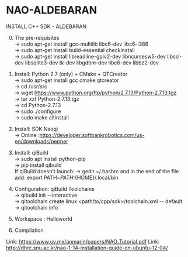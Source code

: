 # NAO-ALDEBARAN
INSTALL C++ SDK - ALDEBARAN

0) The pre-requisites </br>
-> sudo apt-get install gcc-multilib libc6-dev libc6-i386 </br>
-> sudo apt-get install build-essential checkinstall </br>
-> sudo apt-get install libreadline-gplv2-dev libncursesw5-dev libssl-dev libsqlite3-dev tk-dev libgdbm-dev libc6-dev libbz2-dev </br>

1) Install: Python 2.7 (only) + CMake + QTCreator </br>
-> sudo apt-get install gcc cmake qtcreator </br>
-> cd /usr/src </br>
-> wget https://www.python.org/ftp/python/2.7.13/Python-2.7.13.tgz </br>
-> tar xzf Python-2.7.13.tgz </br>
-> cd Python-2.7.13 </br>
-> sudo ./configure </br>
-> sudo make altinstall </br>

2) Install: SDK Naoqi </br>
-> Online :https://developer.softbankrobotics.com/us-en/downloads/pepper </br>

3) Install: qiBuild </br>
-> sudo apt install python-pip </br>
-> pip install qibuild </br>
  If qiBuild doesn't launch: 
	-> gedit ~/.bashrc and in the end of the file add: export PATH=${PATH}:${HOME}/.local/bin

4) Configuration: qiBuild Toolchains </br>
-> qibuild init --interactive </br>
-> qitoolchain create linux <path/to/cpp/sdk>/toolchain.xml -- default </br>
-> qitoolchain info </br>

5) Workspace : Helloworld </br>

6) Compilation </br>



Link: https://www.uv.mx/anmarin/papers/NAO_Tutorial.pdf
Link: http://dhrc.snu.ac.kr/nao-1-14-installation-guide-on-ubuntu-12-04/

